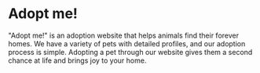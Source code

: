 # Adopt me!
"Adopt me!" is an adoption website that helps animals find their forever homes. We have a variety of pets with detailed profiles, and our adoption process is simple. Adopting a pet through our website gives them a second chance at life and brings joy to your home.
